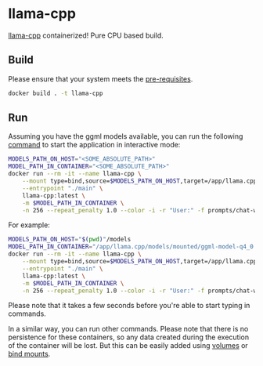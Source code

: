 # llama-cpp

[llama-cpp](https://github.com/ggerganov/llama.cpp) containerized! Pure CPU based build.

## Build

Please ensure that your system meets the [pre-requisites](https://github.com/ggerganov/llama.cpp/blob/master/README.md#memorydisk-requirements).

```bash
docker build . -t llama-cpp
```

## Run

Assuming you have the ggml models available, you can run the following 
[command](https://github.com/ggerganov/llama.cpp/blob/master/README.md#interactive-mode) to start the application in
interactive mode:


```bash
MODELS_PATH_ON_HOST="<SOME_ABSOLUTE_PATH>"
MODEL_PATH_IN_CONTAINER="<SOME_ABSOLUTE_PATH>"
docker run --rm -it --name llama-cpp \
    --mount type=bind,source=$MODELS_PATH_ON_HOST,target=/app/llama.cpp/models/mounted,readonly \
    --entrypoint "./main" \
    llama-cpp:latest \
    -m $MODEL_PATH_IN_CONTAINER \
    -n 256 --repeat_penalty 1.0 --color -i -r "User:" -f prompts/chat-with-bob.txt

```

For example:

```bash
MODELS_PATH_ON_HOST="$(pwd)"/models
MODEL_PATH_IN_CONTAINER="/app/llama.cpp/models/mounted/ggml-model-q4_0.bin"
docker run --rm -it --name llama-cpp \
    --mount type=bind,source=$MODELS_PATH_ON_HOST,target=/app/llama.cpp/models/mounted,readonly \
    --entrypoint "./main" \
    llama-cpp:latest \
    -m $MODEL_PATH_IN_CONTAINER \
    -n 256 --repeat_penalty 1.0 --color -i -r "User:" -f prompts/chat-with-bob.txt
```

Please note that it takes a few seconds before you're able to start typing in commands.

In a similar way, you can run other commands. Please note that there is no persistence for these containers, 
so any data created during the execution of the container will be lost. But this can be easily added using 
[volumes](https://docs.docker.com/storage/volumes/) or [bind mounts](https://docs.docker.com/storage/bind-mounts/).


